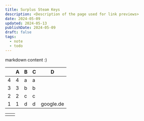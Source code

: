 ```yaml
---
title: Surplus Steam Keys
description: <Description of the page used for link previews>
date: 2024-05-09
updated: 2024-05-13
publishDate: 2024-05-09
draft: false
tags:
  - note
  - todo
---
```

 
markdown content :)


|     | **A** | **B** | **C** | **D**     |
| --- | ----- | ----- | ----- | --------- |
| 4   | 4     | a     | a     |           |
| 3   | 3     | b     | b     |           |
| 2   | 2     | c     | c     |           |
| 1   | 1     | d     | d     | google.de |


|     |     |
| --- | --- |
|     |     |
